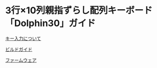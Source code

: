# 3行×10列親指ずらし配列キーボード「Dolphin30」ガイド
[キー入力について](keymap.md)

[ビルドガイド](build.md)

[ファームウェア](firmware.md)
